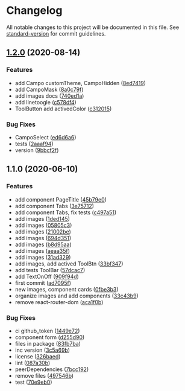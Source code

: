 # Changelog

All notable changes to this project will be documented in this file. See [standard-version](https://github.com/conventional-changelog/standard-version) for commit guidelines.

## [1.2.0](https://github.com/avatarsolucoes/avatardomus-components/compare/v1.1.0...v1.2.0) (2020-08-14)


### Features

* add Campo customTheme, CampoHidden ([8ed7419](https://github.com/avatarsolucoes/avatardomus-components/commit/8ed7419d9b782b3bf8a79dc00914f2ab5b287322))
* add CampoMask ([8a0c79f](https://github.com/avatarsolucoes/avatardomus-components/commit/8a0c79fe6d4a141d625ba8d03f8881d384cafd99))
* add images docs ([740ed1a](https://github.com/avatarsolucoes/avatardomus-components/commit/740ed1a3762c0513b5771baed0400e9c4ed592eb))
* add linetoogle ([c578df4](https://github.com/avatarsolucoes/avatardomus-components/commit/c578df43287c2b3b4e6bb97012b83108a728b3ac))
* ToolButton add activedColor ([c312015](https://github.com/avatarsolucoes/avatardomus-components/commit/c312015b969b44af1793efc3d76c4609cbe78b18))


### Bug Fixes

* CampoSelect ([ed6d6a6](https://github.com/avatarsolucoes/avatardomus-components/commit/ed6d6a6beb0f781b7b5f9bd11536f9b651451c50))
* tests ([2aaaf94](https://github.com/avatarsolucoes/avatardomus-components/commit/2aaaf94f6e302b1fea8e16e3e96d34d6bf659c21))
* version ([9bbcf2f](https://github.com/avatarsolucoes/avatardomus-components/commit/9bbcf2f59530cd8c7c8a2ea56d4e4d6427c7b0f2))

## 1.1.0 (2020-06-10)


### Features

* add component PageTitle ([45b79e0](https://github.com/avatarsolucoes/avatardomus-components/commit/45b79e050a7feaf6ad53f9d079908014617af662))
* add component Tabs ([3e75712](https://github.com/avatarsolucoes/avatardomus-components/commit/3e75712217ebedb7370f525b5212d79d6b5ead5f))
* add component Tabs, fix tests ([c497a51](https://github.com/avatarsolucoes/avatardomus-components/commit/c497a517b88a89587c8d291df0904e019524efa8))
* add images ([1ded145](https://github.com/avatarsolucoes/avatardomus-components/commit/1ded1454b43691d6cfb84e55b7c6cab4d6553e55))
* add images ([05805c3](https://github.com/avatarsolucoes/avatardomus-components/commit/05805c3f593c377e6088323849cc7ef9a6a82b0c))
* add images ([21002be](https://github.com/avatarsolucoes/avatardomus-components/commit/21002bebd19a66b6fa075fb047434f45382649cb))
* add images ([694d351](https://github.com/avatarsolucoes/avatardomus-components/commit/694d351894f33b573be56f5701dc167bf1ca635c))
* add images ([b8d95aa](https://github.com/avatarsolucoes/avatardomus-components/commit/b8d95aad30a538e9483767201c6f5f9b3c0129d9))
* add images ([aeaa35f](https://github.com/avatarsolucoes/avatardomus-components/commit/aeaa35f154ee0335dcac7130a5e93217f4055d30))
* add images ([31ad329](https://github.com/avatarsolucoes/avatardomus-components/commit/31ad3291411e5b618d06c4ca065ef0bb42a953ed))
* add images, add actived ToolBtn ([33bf347](https://github.com/avatarsolucoes/avatardomus-components/commit/33bf347048f72951765470865d82b8e406c50fdb))
* add tests ToolBar ([57dcac7](https://github.com/avatarsolucoes/avatardomus-components/commit/57dcac705dbae213a839210cbf4fc2800597ae00))
* add TextOnOff ([909f94d](https://github.com/avatarsolucoes/avatardomus-components/commit/909f94d329924f8e7af4bac741314d761a1723cf))
* first commit ([ad7095f](https://github.com/avatarsolucoes/avatardomus-components/commit/ad7095f68c01ee27ce18fc050d1e7e71a66af3f4))
* new images, component cards ([0fbe3b3](https://github.com/avatarsolucoes/avatardomus-components/commit/0fbe3b37bb39ed8108924d04a4f9865c5d729f5e))
* organize images and add components ([33c43b9](https://github.com/avatarsolucoes/avatardomus-components/commit/33c43b9fd8368d2cd00ae303e7e310906df29fa0))
* remove react-router-dom ([aca1f0b](https://github.com/avatarsolucoes/avatardomus-components/commit/aca1f0bb50ccc2aa973d58259407dad684acfa9b))


### Bug Fixes

* ci github_token ([1449e72](https://github.com/avatarsolucoes/avatardomus-components/commit/1449e72bb231efe0ded5ae005c51620cad8e15da))
* component form ([d255d90](https://github.com/avatarsolucoes/avatardomus-components/commit/d255d908b3c38e6a5e97b0c6f1c939d73c86dee7))
* files in package ([83fb7ba](https://github.com/avatarsolucoes/avatardomus-components/commit/83fb7ba8e9e7475f3f07f791120f19296ff243c4))
* inc version ([3c5a69b](https://github.com/avatarsolucoes/avatardomus-components/commit/3c5a69b5b9dac3ae76b9bec02897a27940ffe089))
* license ([326baed](https://github.com/avatarsolucoes/avatardomus-components/commit/326baed7e1803e5f1490adea731255b274fb5264))
* lint ([087a30b](https://github.com/avatarsolucoes/avatardomus-components/commit/087a30b9bd00be9d584f0a031dcb8d429d96b134))
* peerDependencies ([7bcc192](https://github.com/avatarsolucoes/avatardomus-components/commit/7bcc1921a0c004e46efac877c320d82277b46e18))
* remove files ([497546b](https://github.com/avatarsolucoes/avatardomus-components/commit/497546b574fe1b9545b27ea9c35afaf9cf84d3da))
* test ([70e9eb0](https://github.com/avatarsolucoes/avatardomus-components/commit/70e9eb06413670d7f14f921c839fe617f70e95de))
